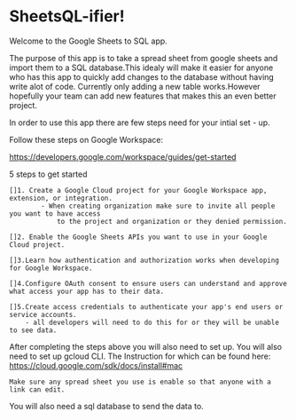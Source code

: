 # SheetsQL-ifier!

Welcome to the Google Sheets to SQL app.

The purpose of this app is to take a spread sheet from google sheets and import
them to a SQL database.This idealy will make it easier for anyone who has this
app to quickly add changes to the database without having write alot of code.
Currently only adding a new table works.However hopefully your team can add new
features that makes this an even better project.

In order to use this app there are few steps need for your intial set - up.

Follow these steps on Google Workspace:

https://developers.google.com/workspace/guides/get-started

5 steps to get started

    []1. Create a Google Cloud project for your Google Workspace app, extension, or integration.
            - When creating organization make sure to invite all people you want to have access
                to the project and organization or they denied permission.

    []2. Enable the Google Sheets APIs you want to use in your Google Cloud project.

    []3.Learn how authentication and authorization works when developing for Google Workspace.

    []4.Configure OAuth consent to ensure users can understand and approve what access your app has to their data.

    []5.Create access credentials to authenticate your app's end users or service accounts.
        - all developers will need to do this for or they will be unable to see data.

After completing the steps above you will also need to set up. You will also
need to set up gcloud CLI. The Instruction for which can be found here:
https://cloud.google.com/sdk/docs/install#mac

    Make sure any spread sheet you use is enable so that anyone with a link can edit.

You will also need a sql database to send the data to.
